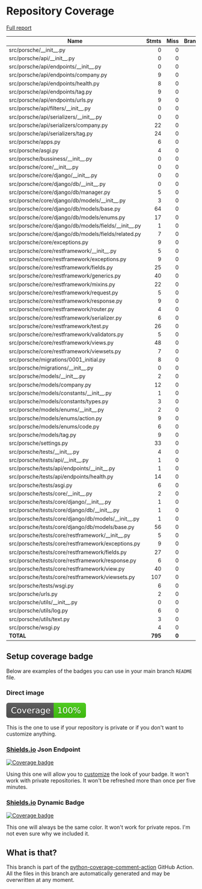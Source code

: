 # Repository Coverage

[Full report](https://htmlpreview.github.io/?https://github.com/noHairMan/nhm-django-infra/blob/python-coverage-comment-action-data/htmlcov/index.html)

| Name                                                     |    Stmts |     Miss |   Branch |   BrPart |    Cover |   Missing |
|--------------------------------------------------------- | -------: | -------: | -------: | -------: | -------: | --------: |
| src/porsche/\_\_init\_\_.py                              |        0 |        0 |        0 |        0 |     100% |           |
| src/porsche/api/\_\_init\_\_.py                          |        0 |        0 |        0 |        0 |     100% |           |
| src/porsche/api/endpoints/\_\_init\_\_.py                |        0 |        0 |        0 |        0 |     100% |           |
| src/porsche/api/endpoints/company.py                     |        9 |        0 |        0 |        0 |     100% |           |
| src/porsche/api/endpoints/health.py                      |        8 |        0 |        0 |        0 |     100% |           |
| src/porsche/api/endpoints/tag.py                         |        9 |        0 |        0 |        0 |     100% |           |
| src/porsche/api/endpoints/urls.py                        |        9 |        0 |        0 |        0 |     100% |           |
| src/porsche/api/filters/\_\_init\_\_.py                  |        0 |        0 |        0 |        0 |     100% |           |
| src/porsche/api/serializers/\_\_init\_\_.py              |        0 |        0 |        0 |        0 |     100% |           |
| src/porsche/api/serializers/company.py                   |       22 |        0 |        0 |        0 |     100% |           |
| src/porsche/api/serializers/tag.py                       |       24 |        0 |        0 |        0 |     100% |           |
| src/porsche/apps.py                                      |        6 |        0 |        0 |        0 |     100% |           |
| src/porsche/asgi.py                                      |        4 |        0 |        0 |        0 |     100% |           |
| src/porsche/bussiness/\_\_init\_\_.py                    |        0 |        0 |        0 |        0 |     100% |           |
| src/porsche/core/\_\_init\_\_.py                         |        0 |        0 |        0 |        0 |     100% |           |
| src/porsche/core/django/\_\_init\_\_.py                  |        0 |        0 |        0 |        0 |     100% |           |
| src/porsche/core/django/db/\_\_init\_\_.py               |        0 |        0 |        0 |        0 |     100% |           |
| src/porsche/core/django/db/manager.py                    |        5 |        0 |        0 |        0 |     100% |           |
| src/porsche/core/django/db/models/\_\_init\_\_.py        |        3 |        0 |        0 |        0 |     100% |           |
| src/porsche/core/django/db/models/base.py                |       64 |        0 |       16 |        0 |     100% |           |
| src/porsche/core/django/db/models/enums.py               |       17 |        0 |        0 |        0 |     100% |           |
| src/porsche/core/django/db/models/fields/\_\_init\_\_.py |        1 |        0 |        0 |        0 |     100% |           |
| src/porsche/core/django/db/models/fields/related.py      |        7 |        0 |        0 |        0 |     100% |           |
| src/porsche/core/exceptions.py                           |        9 |        0 |        2 |        0 |     100% |           |
| src/porsche/core/restframework/\_\_init\_\_.py           |        5 |        0 |        0 |        0 |     100% |           |
| src/porsche/core/restframework/exceptions.py             |        9 |        0 |        0 |        0 |     100% |           |
| src/porsche/core/restframework/fields.py                 |       25 |        0 |        2 |        0 |     100% |           |
| src/porsche/core/restframework/generics.py               |       40 |        0 |       14 |        0 |     100% |           |
| src/porsche/core/restframework/mixins.py                 |       22 |        0 |        0 |        0 |     100% |           |
| src/porsche/core/restframework/request.py                |        5 |        0 |        0 |        0 |     100% |           |
| src/porsche/core/restframework/response.py               |        9 |        0 |        0 |        0 |     100% |           |
| src/porsche/core/restframework/router.py                 |        4 |        0 |        0 |        0 |     100% |           |
| src/porsche/core/restframework/serializer.py             |        6 |        0 |        0 |        0 |     100% |           |
| src/porsche/core/restframework/test.py                   |       26 |        0 |        0 |        0 |     100% |           |
| src/porsche/core/restframework/validators.py             |        5 |        0 |        0 |        0 |     100% |           |
| src/porsche/core/restframework/views.py                  |       48 |        0 |       22 |        0 |     100% |           |
| src/porsche/core/restframework/viewsets.py               |        7 |        0 |        0 |        0 |     100% |           |
| src/porsche/migrations/0001\_initial.py                  |        8 |        0 |        0 |        0 |     100% |           |
| src/porsche/migrations/\_\_init\_\_.py                   |        0 |        0 |        0 |        0 |     100% |           |
| src/porsche/models/\_\_init\_\_.py                       |        2 |        0 |        0 |        0 |     100% |           |
| src/porsche/models/company.py                            |       12 |        0 |        0 |        0 |     100% |           |
| src/porsche/models/constants/\_\_init\_\_.py             |        1 |        0 |        0 |        0 |     100% |           |
| src/porsche/models/constants/types.py                    |        3 |        0 |        0 |        0 |     100% |           |
| src/porsche/models/enums/\_\_init\_\_.py                 |        2 |        0 |        0 |        0 |     100% |           |
| src/porsche/models/enums/action.py                       |        9 |        0 |        0 |        0 |     100% |           |
| src/porsche/models/enums/code.py                         |        6 |        0 |        0 |        0 |     100% |           |
| src/porsche/models/tag.py                                |        9 |        0 |        0 |        0 |     100% |           |
| src/porsche/settings.py                                  |       33 |        0 |        0 |        0 |     100% |           |
| src/porsche/tests/\_\_init\_\_.py                        |        4 |        0 |        0 |        0 |     100% |           |
| src/porsche/tests/api/\_\_init\_\_.py                    |        1 |        0 |        0 |        0 |     100% |           |
| src/porsche/tests/api/endpoints/\_\_init\_\_.py          |        1 |        0 |        0 |        0 |     100% |           |
| src/porsche/tests/api/endpoints/health.py                |       14 |        0 |        0 |        0 |     100% |           |
| src/porsche/tests/asgi.py                                |        6 |        0 |        0 |        0 |     100% |           |
| src/porsche/tests/core/\_\_init\_\_.py                   |        2 |        0 |        0 |        0 |     100% |           |
| src/porsche/tests/core/django/\_\_init\_\_.py            |        1 |        0 |        0 |        0 |     100% |           |
| src/porsche/tests/core/django/db/\_\_init\_\_.py         |        1 |        0 |        0 |        0 |     100% |           |
| src/porsche/tests/core/django/db/models/\_\_init\_\_.py  |        1 |        0 |        0 |        0 |     100% |           |
| src/porsche/tests/core/django/db/models/base.py          |       56 |        0 |        2 |        0 |     100% |           |
| src/porsche/tests/core/restframework/\_\_init\_\_.py     |        5 |        0 |        0 |        0 |     100% |           |
| src/porsche/tests/core/restframework/exceptions.py       |        9 |        0 |        0 |        0 |     100% |           |
| src/porsche/tests/core/restframework/fields.py           |       27 |        0 |        0 |        0 |     100% |           |
| src/porsche/tests/core/restframework/response.py         |        6 |        0 |        0 |        0 |     100% |           |
| src/porsche/tests/core/restframework/view.py             |       40 |        0 |        0 |        0 |     100% |           |
| src/porsche/tests/core/restframework/viewsets.py         |      107 |        0 |        0 |        0 |     100% |           |
| src/porsche/tests/wsgi.py                                |        6 |        0 |        0 |        0 |     100% |           |
| src/porsche/urls.py                                      |        2 |        0 |        0 |        0 |     100% |           |
| src/porsche/utils/\_\_init\_\_.py                        |        0 |        0 |        0 |        0 |     100% |           |
| src/porsche/utils/log.py                                 |        6 |        0 |        0 |        0 |     100% |           |
| src/porsche/utils/text.py                                |        3 |        0 |        0 |        0 |     100% |           |
| src/porsche/wsgi.py                                      |        4 |        0 |        0 |        0 |     100% |           |
|                                                **TOTAL** |  **795** |    **0** |   **58** |    **0** | **100%** |           |


## Setup coverage badge

Below are examples of the badges you can use in your main branch `README` file.

### Direct image

[![Coverage badge](https://raw.githubusercontent.com/noHairMan/nhm-django-infra/python-coverage-comment-action-data/badge.svg)](https://htmlpreview.github.io/?https://github.com/noHairMan/nhm-django-infra/blob/python-coverage-comment-action-data/htmlcov/index.html)

This is the one to use if your repository is private or if you don't want to customize anything.

### [Shields.io](https://shields.io) Json Endpoint

[![Coverage badge](https://img.shields.io/endpoint?url=https://raw.githubusercontent.com/noHairMan/nhm-django-infra/python-coverage-comment-action-data/endpoint.json)](https://htmlpreview.github.io/?https://github.com/noHairMan/nhm-django-infra/blob/python-coverage-comment-action-data/htmlcov/index.html)

Using this one will allow you to [customize](https://shields.io/endpoint) the look of your badge.
It won't work with private repositories. It won't be refreshed more than once per five minutes.

### [Shields.io](https://shields.io) Dynamic Badge

[![Coverage badge](https://img.shields.io/badge/dynamic/json?color=brightgreen&label=coverage&query=%24.message&url=https%3A%2F%2Fraw.githubusercontent.com%2FnoHairMan%2Fnhm-django-infra%2Fpython-coverage-comment-action-data%2Fendpoint.json)](https://htmlpreview.github.io/?https://github.com/noHairMan/nhm-django-infra/blob/python-coverage-comment-action-data/htmlcov/index.html)

This one will always be the same color. It won't work for private repos. I'm not even sure why we included it.

## What is that?

This branch is part of the
[python-coverage-comment-action](https://github.com/marketplace/actions/python-coverage-comment)
GitHub Action. All the files in this branch are automatically generated and may be
overwritten at any moment.